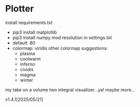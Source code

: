 # Plotter

install requirements.txt
- pip3 install matplotlib
- pip3 install numpy
mod resolution in settings.txt
- default: 80
- colormap: viridis
other colormap suggestions:
    - plasma
    - coolwarm
    - inferno
    - cividis
    - magma
    - winter

<RUN SHELL ONLY>



my take on a volume two integral visualizer...ya! 
maybe more...

v1.4.1[2025/05/21]